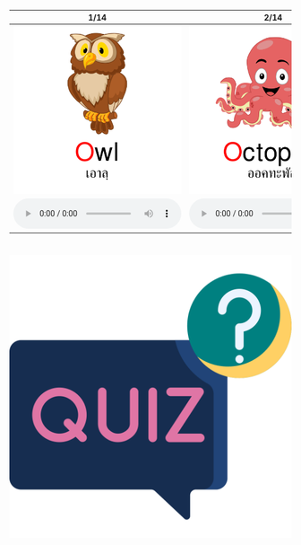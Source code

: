 <div class="carrousel">


|1/14|2/14|3/14|4/14|5/14|6/14|7/14|8/14|9/14|10/14|11/14|12/14|13/14|14/14|
| :----: | :----: | :----: | :----: | :----: | :----: | :----: | :----: | :----: | :----: | :----: | :----: | :----: | :----: |
|![](/media/img/O-P-Q/Owl.svg)|![](/media/img/O-P-Q/Octopus.svg)|![](/media/img/O-P-Q/Ostrich.svg)|![](/media/img/O-P-Q/Olive.svg)|![](/media/img/O-P-Q/Oval.svg)|![](/media/img/O-P-Q/Pig.svg)|![](/media/img/O-P-Q/Papaya.svg)|![](/media/img/O-P-Q/Pumpkin.svg)|![](/media/img/O-P-Q/Pizza.svg)|![](/media/img/O-P-Q/Penguin.svg)|![](/media/img/O-P-Q/Queue.svg)|![](/media/img/O-P-Q/Queen.svg)|![](/media/img/O-P-Q/Question.svg)|![](/media/img/O-P-Q/Quarter.svg)|
|![](/media/audio/Owl.mp3)|![](/media/audio/Octopus.mp3)|![](/media/audio/Ostrich.mp3)|![](/media/audio/Olive.mp3)|![](/media/audio/Oval.mp3)|![](/media/audio/Pig.mp3)|![](/media/audio/Papaya.mp3)|![](/media/audio/Pumpkin.mp3)|![](/media/audio/Pizza.mp3)|![](/media/audio/Penguin.mp3)|![](/media/audio/Queue.mp3)|![](/media/audio/Queen.mp3)|![](/media/audio/Question.mp3)|![](/media/audio/Quarter.mp3)|

</div>



# ![icon](/media/icons/quiz.svg) 

